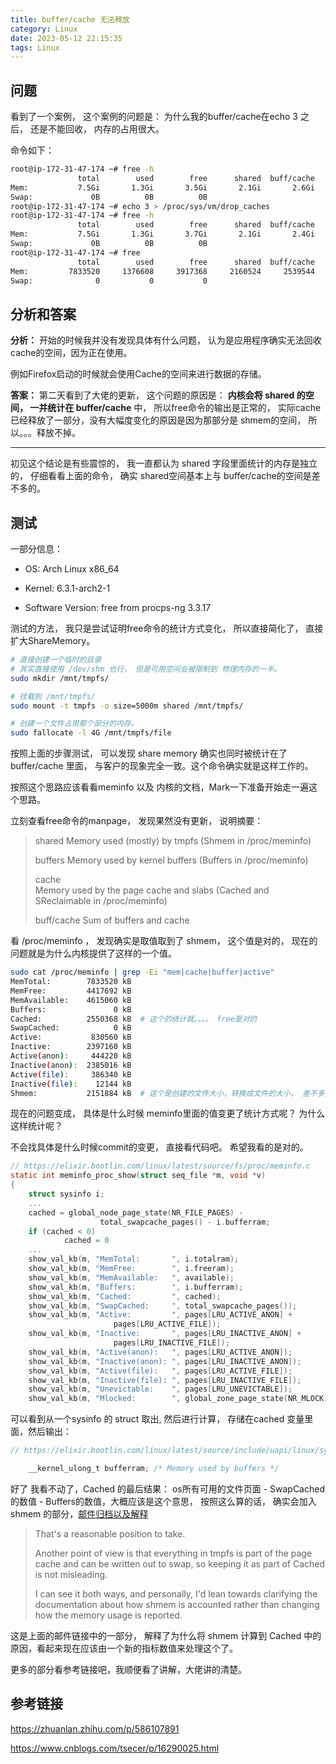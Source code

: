 ```yaml
---
title: buffer/cache 无法释放
category: Linux
date: 2023-05-12 22:15:35
tags: Linux
---
```


## 问题

看到了一个案例， 这个案例的问题是： 为什么我的buffer/cache在echo 3 之后， 还是不能回收， 内存的占用很大。

命令如下： 

```bash	
root@ip-172-31-47-174 ~# free -h
               total        used        free      shared  buff/cache   available
Mem:           7.5Gi       1.3Gi       3.5Gi       2.1Gi       2.6Gi       3.8Gi
Swap:             0B          0B          0B
root@ip-172-31-47-174 ~# echo 3 > /proc/sys/vm/drop_caches
root@ip-172-31-47-174 ~# free -h
               total        used        free      shared  buff/cache   available
Mem:           7.5Gi       1.3Gi       3.7Gi       2.1Gi       2.4Gi       3.9Gi
Swap:             0B          0B          0B
root@ip-172-31-47-174 ~# free
               total        used        free      shared  buff/cache   available
Mem:         7833520     1376608     3917368     2160524     2539544     4059944
Swap:              0           0           0
```



## 分析和答案

**分析：** 开始的时候我并没有发现具体有什么问题， 认为是应用程序确实无法回收cache的空间，因为正在使用。

例如Firefox启动的时候就会使用Cache的空间来进行数据的存储。  

**答案：** 第二天看到了大佬的更新， 这个问题的原因是： **内核会将 shared 的空间， 一并统计在 buffer/cache** 中， 所以free命令的输出是正常的， 实际cache已经释放了一部分，没有大幅度变化的原因是因为那部分是 shmem的空间， 所以。。。释放不掉。  

---

初见这个结论是有些震惊的， 我一直都认为 shared 字段里面统计的内存是独立的， 仔细看看上面的命令， 确实 shared空间基本上与 buffer/cache的空间是差不多的。  

## 测试   

一部分信息：   

- OS: Arch Linux x86_64  

- Kernel: 6.3.1-arch2-1  

* Software Version: free from procps-ng 3.3.17  

测试的方法， 我只是尝试证明free命令的统计方式变化， 所以直接简化了， 直接扩大ShareMemory。  

```bash
# 直接创建一个临时的目录
# 其实直接使用 /dev/shm 也行， 但是可用空间会被限制到 物理内存的一半。
sudo mkdir /mnt/tmpfs/ 

# 挂载到 /mnt/tmpfs/
sudo mount -t tmpfs -o size=5000m shared /mnt/tmpfs/

# 创建一个文件占用那个部分的内存。
sudo fallocate -l 4G /mnt/tmpfs/file
```

按照上面的步骤测试， 可以发现 share memory 确实也同时被统计在了 buffer/cache 里面， 与客户的现象完全一致。这个命令确实就是这样工作的。  

按照这个思路应该看看meminfo 以及 内核的文档，Mark一下准备开始走一遍这个思路。   

立刻查看free命令的manpage， 发现果然没有更新， 说明摘要： 

>shared 
>Memory used (mostly) by tmpfs (Shmem in /proc/meminfo)
>
>buffers
>Memory used by kernel buffers (Buffers in /proc/meminfo)
>
>cache  
>Memory  used  by  the  page  cache  and  slabs  (Cached  and SReclaimable in /proc/meminfo)
>
>buff/cache
>Sum of buffers and cache

看 /proc/meminfo ， 发现确实是取值取到了 shmem， 这个值是对的， 现在的问题就是为什么内核提供了这样的一个值。

```bash
sudo cat /proc/meminfo | grep -Ei "mem|cache|buffer|active"
MemTotal:        7833520 kB
MemFree:         4417692 kB
MemAvailable:    4615060 kB
Buffers:               0 kB
Cached:          2550368 kB  # 这个的统计就。。。。 free是对的
SwapCached:            0 kB
Active:           830560 kB
Inactive:        2397160 kB
Active(anon):     444220 kB
Inactive(anon):  2385016 kB
Active(file):     386340 kB
Inactive(file):    12144 kB
Shmem:           2151884 kB  # 这个是创建的文件大小，转换成文件的大小， 差不多是 2G 左右。
```

现在的问题变成， 具体是什么时候 meminfo里面的值变更了统计方式呢？ 为什么这样统计呢？ 

不会找具体是什么时候commit的变更， 直接看代码吧。 希望我看的是对的。 

```c
// https://elixir.bootlin.com/linux/latest/source/fs/proc/meminfo.c
static int meminfo_proc_show(struct seq_file *m, void *v)
{
	struct sysinfo i;
    ...
	cached = global_node_page_state(NR_FILE_PAGES) -
			        total_swapcache_pages() - i.bufferram;
	if (cached < 0)
		    cached = 0
    ...
    show_val_kb(m, "MemTotal:       ", i.totalram);
	show_val_kb(m, "MemFree:        ", i.freeram);
	show_val_kb(m, "MemAvailable:   ", available);
	show_val_kb(m, "Buffers:        ", i.bufferram);
	show_val_kb(m, "Cached:         ", cached); 
	show_val_kb(m, "SwapCached:     ", total_swapcache_pages());
	show_val_kb(m, "Active:         ", pages[LRU_ACTIVE_ANON] +
					   pages[LRU_ACTIVE_FILE]);
	show_val_kb(m, "Inactive:       ", pages[LRU_INACTIVE_ANON] +
					   pages[LRU_INACTIVE_FILE]);
	show_val_kb(m, "Active(anon):   ", pages[LRU_ACTIVE_ANON]);
	show_val_kb(m, "Inactive(anon): ", pages[LRU_INACTIVE_ANON]);
	show_val_kb(m, "Active(file):   ", pages[LRU_ACTIVE_FILE]);
	show_val_kb(m, "Inactive(file): ", pages[LRU_INACTIVE_FILE]);
	show_val_kb(m, "Unevictable:    ", pages[LRU_UNEVICTABLE]);
	show_val_kb(m, "Mlocked:        ", global_zone_page_state(NR_MLOCK));

```

可以看到从一个sysinfo 的 struct 取出, 然后进行计算， 存储在cached 变量里面，然后输出： 

```c++
// https://elixir.bootlin.com/linux/latest/source/include/uapi/linux/sysinfo.h#L14

	__kernel_ulong_t bufferram;	/* Memory used by buffers */
```

好了 我看不动了，Cached 的最后结果： os所有可用的文件页面 - SwapCached的数值 - Buffers的数值，大概应该是这个意思， 按照这么算的话， 确实会加入 shmem 的部分，[邮件归档以及解释](https://lore.kernel.org/all/YS0Eq+tNe4Pr7O0X@casper.infradead.org/T/)

> That's a reasonable position to take.
>
> Another point of view is that everything in tmpfs is part of the page cache and can be written out to swap, so keeping it as part of Cached is not misleading.
>
> I can see it both ways, and personally, I'd lean towards clarifying
> the documentation about how shmem is accounted rather than changing how the memory usage is reported.

这是上面的邮件链接中的一部分， 解释了为什么将 shmem 计算到 Cached 中的原因，看起来现在应该由一个新的指标数值来处理这个了。



更多的部分看参考链接吧，我顺便看了讲解，大佬讲的清楚。



## 参考链接

https://zhuanlan.zhihu.com/p/586107891

https://www.cnblogs.com/tsecer/p/16290025.html





